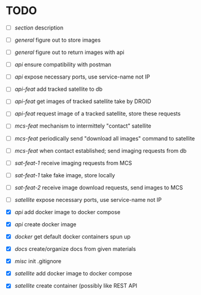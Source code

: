 # TODO

- [ ] *section*    description

- [ ] *general*    figure out to store images
- [ ] *general*    figure out to return images with api
- [ ] *api*        ensure compatibility with postman
- [ ] *api*        expose necessary ports, use service-name not IP
- [ ] *api-feat*   add tracked satellite to db
- [ ] *api-feat*   get images of tracked satellite take by DROID
- [ ] *api-feat*   request image of a tracked satellite, store these requests
- [ ] *mcs-feat*   mechanism to intermittely "contact" satellite
- [ ] *mcs-feat*   periodically send "download all images" command to satellite
- [ ] *mcs-feat*   when contact established; send imaging requests from db
- [ ] *sat-feat-1* receive imaging requests from MCS
- [ ] *sat-feat-1* take fake image, store locally
- [ ] *sat-feat-2* receive image download requests, send images to MCS
- [ ] *satellite*  expose necessary ports, use service-name not IP
- [X] *api*        add docker image to docker compose
- [X] *api*        create docker image
- [X] *docker*     get default docker containers spun up
- [X] *docs*       create/organize docs from given materials
- [X] *misc*       init .gitignore
- [X] *satellite*  add docker image to docker compose
- [X] *satellite*  create container (possibly like REST API
